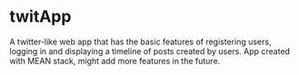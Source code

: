# twitApp

A twitter-like web app that has the basic features of registering users, logging in and displaying a timeline of posts created by users.
App created with MEAN stack, might add more features in the future.